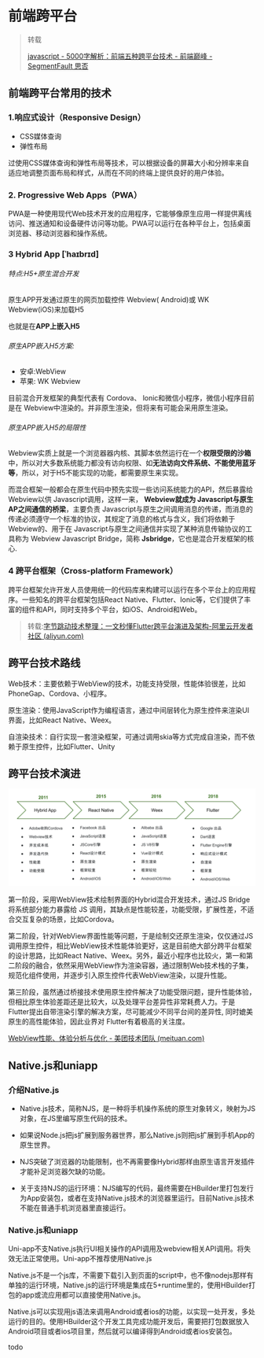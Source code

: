 #  前端跨平台

> 转载
>
> [javascript - 5000字解析：前端五种跨平台技术 - 前端巅峰 - SegmentFault 思否](https://segmentfault.com/a/1190000022106809)

## 前端跨平台常用的技术

### 1.响应式设计（Responsive Design）

- CSS媒体查询
- 弹性布局

过使用CSS媒体查询和弹性布局等技术，可以根据设备的屏幕大小和分辨率来自适应地调整页面布局和样式，从而在不同的终端上提供良好的用户体验。



### 2. Progressive Web Apps（PWA）

PWA是一种使用现代Web技术开发的应用程序，它能够像原生应用一样提供离线访问、推送通知和设备硬件访问等功能。PWA可以运行在各种平台上，包括桌面浏览器、移动浏览器和操作系统。



### 3 Hybrid App   [ˈhaɪbrɪd]

###### 特点:H5+原生混合开发

原生APP开发通过原生的网页加载控件 Webview( Android)或 WK Webview(iOS)来加载H5

也就是在**APP上嵌入H5**

###### 原生APP嵌入H5方案:

- 安卓:WebView
- 苹果: WK Webview

目前混合开发框架的典型代表有 Cordova、 lonic和微信小程序，微信小程序目前是在 Webview中渲染的。并非原生渲染，但将来有可能会采用原生渲染。



###### 原生APP嵌入H5的局限性

Webview实质上就是一个浏览器器内核、其脚本依然运行在一个**权限受限的沙箱**中，所以对大多数系统能力都没有访向权限、如**无法访向文件系统、不能使用蓝牙等**，所以，对于H5不能实现的功能，都需要原生来实现。

而混合框架一般都会在原生代码中预先实现一些访问系统能力的API，然后暴露给 Webview以供 Javascript调用，这样一来， **Webview就成为 Javascript与原生AP之间通信的桥梁**，主要负责 Javascript与原生之间调用消息的传递，而消息的传递必须遵守一个标准的协议，其规定了消息的格式与含义，我们将依赖于 Webview的、用于在 Javascript与原生之间通信并实现了某种消息传输协议的工具称为 Webview Javascript Bridge，简称 **Jsbridge**，它也是混合开发框架的核心.



### 4 跨平台框架（Cross-platform Framework）

跨平台框架允许开发人员使用统一的代码库来构建可以运行在多个平台上的应用程序。一些知名的跨平台框架包括React Native、Flutter、Ionic等，它们提供了丰富的组件和API，同时支持多个平台，如iOS、Android和Web。





> 转载:[字节跳动技术整理：一文秒懂Flutter跨平台演进及架构-阿里云开发者社区 (aliyun.com)](https://developer.aliyun.com/article/914437)



## 跨平台技术路线

Web技术：主要依赖于WebView的技术，功能支持受限，性能体验很差，比如PhoneGap、Cordova、小程序。

原生渲染：使用JavaScript作为编程语言，通过中间层转化为原生控件来渲染UI界面，比如React Native、Weex。

自渲染技术：自行实现一套渲染框架，可通过调用skia等方式完成自渲染，而不依赖于原生控件，比如Flutter、Unity



## 跨平台技术演进

![image-20240816170032997](img/image-20240816170032997.png)

第一阶段，采用WebView技术绘制界面的Hybrid混合开发技术，通过JS Bridge 将系统部分能力暴露给 JS 调用，其缺点是性能较差，功能受限，扩展性差，不适合交互复杂的场景，比如Cordova。 

第二阶段，针对WebView界面性能等问题，于是绘制交还原生渲染，仅仅通过JS调用原生控件，相比WebView技术性能体验更好，这是目前绝大部分跨平台框架的设计思路，比如React Native、Weex。另外，最近小程序也比较火，第一和第二阶段的融合，依然采用WebView作为渲染容器，通过限制Web技术栈的子集，规范化组件使用，并逐步引入原生控件代表WebView渲染，以提升性能。 

第三阶段，虽然通过桥接技术使用原生控件解决了功能受限问题，提升性能体验，但相比原生体验差距还是比较大，以及处理平台差异性非常耗费人力。于是Flutter提出自带渲染引擎的解决方案，尽可能减少不同平台间的差异性, 同时媲美原生的高性能体验，因此业界对 Flutter有着极高的关注度。



[WebView性能、体验分析与优化 - 美团技术团队 (meituan.com)](https://tech.meituan.com/2017/06/09/webviewperf.html)







## Native.js和uniapp 

### 介绍Native.js

- Native.js技术，简称NJS，是一种将手机操作系统的原生对象转义，映射为JS对象，在JS里编写原生代码的技术。

- 如果说Node.js把js扩展到服务器世界，那么Native.js则把js扩展到手机App的原生世界。

- NJS突破了浏览器的功能限制，也不再需要像Hybrid那样由原生语言开发插件才能补足浏览器欠缺的功能。
- 关于支持NJS的运行环境：NJS编写的代码，最终需要在HBuilder里打包发行为App安装包，或者在支持Native.js技术的浏览器里运行。目前Native.js技术不能在普通手机浏览器里直接运行。



### Native.js和uniapp 

Uni-app不支Native.js执行UI相关操作的API调用及webview相关API调用。将失效无法正常使用。Uni-app不推荐使用Native.js

Native.js不是一个js库，不需要下载引入到页面的script中，也不像nodejs那样有单独的运行环境，Native.js的运行环境是集成在5+runtime里的，使用HBuilder打包的app或流应用都可以直接使用Native.js。

Native.js可以实现用js语法来调用Android或者ios的功能，以实现一处开发，多处运行的目的。使用HBuilder这个开发工具完成功能开发后，需要把打包数据放入Android项目或者ios项目里，然后就可以编译得到Android或者ios安装包。



todo 